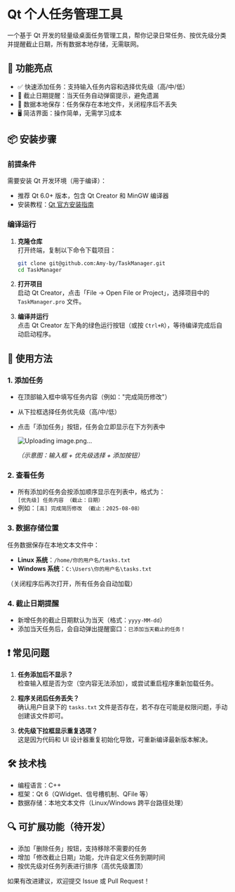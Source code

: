 # Qt 个人任务管理工具

一个基于 Qt 开发的轻量级桌面任务管理工具，帮你记录日常任务、按优先级分类并提醒截止日期，所有数据本地存储，无需联网。


## 📌 功能亮点
- ✅ 快速添加任务：支持输入任务内容和选择优先级（高/中/低）
- 📅 截止日期提醒：当天任务自动弹窗提示，避免遗漏
- 💾 数据本地保存：任务保存在本地文件，关闭程序后不丢失
- 🖥️ 简洁界面：操作简单，无需学习成本


## 📦 安装步骤

### 前提条件
需要安装 Qt 开发环境（用于编译）：
- 推荐 Qt 6.0+ 版本，包含 Qt Creator 和 MinGW 编译器
- 安装教程：[Qt 官方安装指南](https://doc.qt.io/qt-6/gettingstarted.html)


### 编译运行
1. **克隆仓库**  
   打开终端，复制以下命令下载项目：
   ```bash
   git clone git@github.com:Amy-by/TaskManager.git
   cd TaskManager
   ```

2. **打开项目**  
   启动 Qt Creator，点击「File → Open File or Project」，选择项目中的 `TaskManager.pro` 文件。

3. **编译并运行**  
   点击 Qt Creator 左下角的绿色运行按钮（或按 `Ctrl+R`），等待编译完成后自动启动程序。


## 🚀 使用方法

### 1. 添加任务
- 在顶部输入框中填写任务内容（例如："完成简历修改"）
- 从下拉框选择任务优先级（高/中/低）
- 点击「添加任务」按钮，任务会立即显示在下方列表中

  ![Uploading image.png…]()
 
  *（示意图：输入框 + 优先级选择 + 添加按钮）*


### 2. 查看任务
- 所有添加的任务会按添加顺序显示在列表中，格式为：  
  `[优先级] 任务内容 （截止：日期）`
- 例如：`[高] 完成简历修改 （截止：2025-08-08）`


### 3. 数据存储位置
任务数据保存在本地文本文件中：
- **Linux 系统**：`/home/你的用户名/tasks.txt`
- **Windows 系统**：`C:\Users\你的用户名\tasks.txt`

（关闭程序后再次打开，所有任务会自动加载）


### 4. 截止日期提醒
- 新增任务的截止日期默认为当天（格式：`yyyy-MM-dd`）
- 添加当天任务后，会自动弹出提醒窗口：`已添加当天截止的任务！`


## ❗ 常见问题
1. **任务添加后不显示？**  
   检查输入框是否为空（空内容无法添加），或尝试重启程序重新加载任务。

2. **程序关闭后任务丢失？**  
   确认用户目录下的 `tasks.txt` 文件是否存在，若不存在可能是权限问题，手动创建该文件即可。

3. **优先级下拉框显示重复选项？**  
   这是因为代码和 UI 设计器重复初始化导致，可重新编译最新版本解决。


## 🛠️ 技术栈
- 编程语言：C++
- 框架：Qt 6（QWidget、信号槽机制、QFile 等）
- 数据存储：本地文本文件（Linux/Windows 跨平台路径处理）


## 🔍 可扩展功能（待开发）
- 添加「删除任务」按钮，支持移除不需要的任务
- 增加「修改截止日期」功能，允许自定义任务到期时间
- 按优先级对任务列表进行排序（高优先级置顶）

如果有改进建议，欢迎提交 Issue 或 Pull Request！
